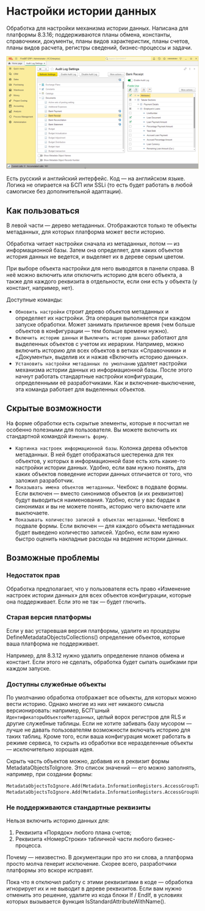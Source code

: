 # Настройки истории данных

Обработка для настройки механизма истории данных. Написана для платформы 8.3.16; поддерживаются планы обмена, константы, справочники, документы, планы видов характеристик, планы счетов, планы видов расчета, регистры сведений, бизнес-процессы и задачи.

![Data History Settings (FirstBIT ERP)](Images/DataHistorySettings.png "Data History Settings (FirstBIT ERP)")

Есть русский и английский интерфейс. Код — на английском языке. Логика не опирается на БСП или SSLi (то есть будет работать в любой самописке без дополнительной адаптации).

## Как пользоваться

В левой части — дерево метаданных. Отображаются только те объекты метаданных, для которых платформа может вести историю.

Обработка читает настройки сначала из метаданных, потом — из информационной базы. Затем она определяет, для каких объектов история данных не ведется, и выделяет их в дереве серым цветом.

При выборе объекта настройки для него выводятся в панели справа. В неё можно включить или отключить историю для всего объекта, а также для каждого реквизита в отдельности, если они есть у объекта (у констант, например, нет).

Доступные команды:

- `Обновить настройки` строит дерево объектов метаданных и определяет их настройки. Эта операция выполняется при каждом запуске обработки. Может занимать приличное время (чем больше объектов в конфигурации — тем больше времени нужно).
- `Включить историю данных` и `Выключить историю данных` работают для выделенных объектов с учетом их иерархии. Например, можно включить историю для всех объектов в ветках «Справочники» и «Документы», выделив их и нажав «Включить историю данных».
- `Установить настройки метаданных по умолчанию` удаляет настройки механизма истории данных из информационной базы. После этого начнут работать стандартные настройки конфигурации, определенными её разработчиками. Как и включение-выключение, эта команда работает для выделенных объектов.

## Скрытые возможности

На форме обработки есть скрытые элементы, которые я посчитал не особенно полезными для пользователя. Вы можете включить их стандартной командой `Изменить форму`. 

- `Картинка настроек информационной базы`. Колонка дерева объектов метаданных. В ней будет отображаться шестеренка для тех объектов, у которых в информационной базе есть хоть какие-то настройки истории данных. Удобно, если вам нужно понять, для каких объектов поведение истории данных отличается от того, что заложил разработчик.
- `Показывать имена объектов метаданных`. Чекбокс в подвале формы. Если включен — вместо синонимов объектов (и их реквизитов) будут выводиться наименования. Удобно, если у вас бардак в синонимах и вы не можете понять, историю чего включаете или выключаете.
- `Показывать количество записей в объектах метаданных`. Чекбокс в подвале формы. Если включен — для каждого объекта метаданных будет выведено количество записей. Удобно, если вам нужно быстро оценить накладные расходы на ведение истории данных.

## Возможные проблемы

### Недостаток прав

Обработка предполагает, что у пользователя есть право «Изменение настроек истории данных» для всех объектов конфигурации, которые она поддерживает. Если это не так — будет глючить.

### Старая версия платформы

Если у вас устаревшая версия платформы, удалите из процедуры DefineMetadataObjectsCollections() определение объектов, которые ваша платформа не поддерживает. 

Например, для 8.3.12 нужно удалить определение планов обмена и констант. Если этого не сделать, обработка будет сыпать ошибками при каждом запуске.

### Доступны служебные объекты

По умолчанию обработка отображает все объекты, для которых можно вести историю. Однако многие из них нет никакого смысла версионировать: например, БСП'шный `ИдентификаторыОбъектовМетаданных`, целый ворох регистров для RLS и другие служебные таблицы. Если не хотите забивать базу мусором — лучше не давать пользователям возможности включать историю для таких таблиц. Кроме того, если ваша конфигурация может работать в режиме сервиса, то скрыть из обработки все неразделенные объекты — исключительно хорошая идея.

Скрыть часть объектов можно, добавив их в реквизит формы MetadataObjectsToIgnore. Это список значений — его можно заполнять, например, при создании формы:

```
MetadataObjectsToIgnore.Add(Metadata.InformationRegisters.AccessGroupTables.FullName());
MetadataObjectsToIgnore.Add(Metadata.InformationRegisters.AccessGroupValues.FullName());
```    

### Не поддерживаются стандартные реквизиты

Нельзя включить историю данных для:

1. Реквизита «Порядок» любого плана счетов;
2. Реквизита «НомерСтроки» табличной части любого бизнес-процесса.

Почему — неизвестно. В документации про это ни слова, а платформа просто молча генерит исключение. Скорее всего, разработчики платформы это вскоре исправят.

Пока что я отключил работу с этими реквизитами в коде — обработка игнорирует их и не выводит в дереве реквизитов. Если вам нужно отменить это решение, удалите из кода блоки If / EndIf, в условиях которых вызывается функция IsStandardAttributeWithName().